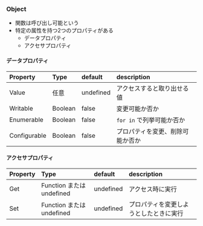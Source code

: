 ### Object

- 関数は呼び出し可能という
- 特定の属性を持つ2つのプロパティがある
  - データプロパティ
  - アクセサプロパティ

#### データプロパティ

| Property | Type     | default | description
| :------------- | :------------- | :---- | :--- |
| Value       | 任意       | undefined | アクセスすると取り出せる値 |
| Writable    | Boolean   | false | 変更可能か否か
| Enumerable  | Boolean    | false | `for in` で列挙可能か否か
| Configurable | Boolean   | false | プロパティを変更、削除可能か否か

#### アクセサプロパティ

| Property | Type     | default | description
| :------------- | :------------- | :---- | :--- |
| Get       | Function または undefined | undefined | アクセス時に実行 |
| Set    | Function または undefined   | undefined | プロパティを変更しようとしたときに実行
